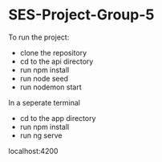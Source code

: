 # SES-Project-Group-5

To run the project:
- clone the repository
- cd to the api directory
- run npm install
- run node seed
- run nodemon start

In a seperate terminal
- cd to the app directory
- run npm install
- run ng serve

localhost:4200

